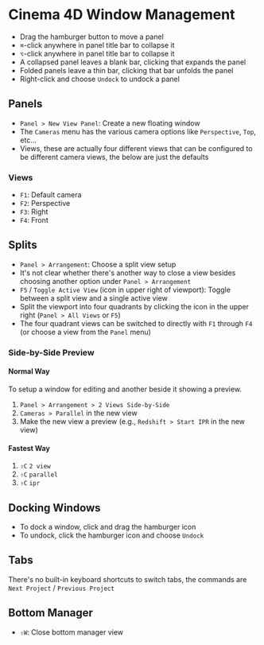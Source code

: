 # Cinema 4D Window Management

- Drag the hamburger button to move a panel
- `⌘`-click anywhere in panel title bar to collapse it
- `⌥`-click anywhere in panel title bar to collapse it
- A collapsed panel leaves a blank bar, clicking that expands the panel
- Folded panels leave a thin bar, clicking that bar unfolds the panel
- Right-click and choose `Undock` to undock a panel

## Panels

- `Panel > New View Panel`: Create a new floating window
- The `Cameras` menu has the various camera options like `Perspective`, `Top`, etc...
- Views, these are actually four different views that can be configured to be different camera views, the below are just the defaults

### Views

- `F1`: Default camera
- `F2`: Perspective
- `F3`: Right
- `F4`: Front

## Splits

- `Panel > Arrangement`: Choose a split view setup
- It's not clear whether there's another way to close a view besides choosing another option under `Panel > Arrangement`
- `F5` / `Toggle Active View` (icon in upper right of viewport): Toggle between a split view and a single active view
- Split the viewport into four quadrants by clicking the icon in the upper right (`Panel > All Views` or `F5`)
- The four quadrant views can be switched to directly with `F1` through `F4` (or choose a view from the `Panel` menu)

### Side-by-Side Preview

#### Normal Way

To setup a window for editing and another beside it showing a preview.

1. `Panel > Arrangement > 2 Views Side-by-Side`
2. `Cameras > Parallel` in the new view
3. Make the new view a preview (e.g., `Redshift > Start IPR` in the new view)

#### Fastest Way

1. `⇧C` `2 view`
2. `⇧C` `parallel`
3. `⇧C` `ipr`

## Docking Windows

- To dock a window, click and drag the hamburger icon
- To undock, click the hamburger icon and choose `Undock`

## Tabs

There's no built-in keyboard shortcuts to switch tabs, the commands are `Next Project` / `Previous Project`

## Bottom Manager

- `⇧W`: Close bottom manager view
